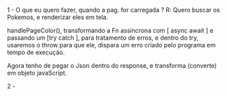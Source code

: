  1 - O que eu quero fazer, quando a pag. for carregada ?
    R: Quero buscar os Pokemos, e renderizar eles em tela.
 
  handlePageColor(), transformando a Fn assíncrona com [ async await ] e passando um [try catch ], para tratamento de erros, e dentro do try, usaremos o throw para que ele, dispara um erro criado pelo programa em tempo de execução.

  Agora tenho de pegar o Json dentro do response, e transforma (converte) em objeto javaScript.


2 - 
